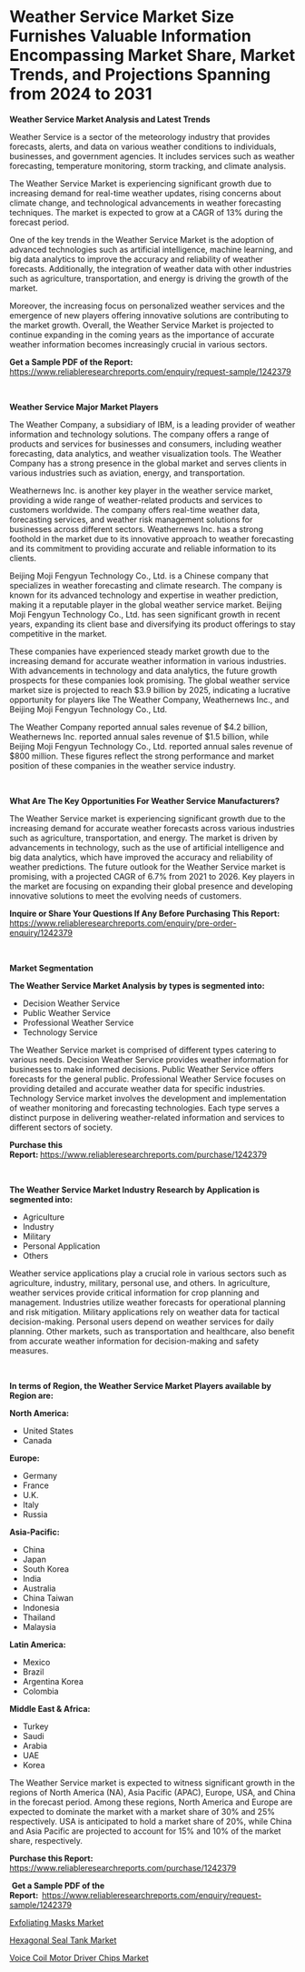 <p><h1>Weather Service Market Size Furnishes Valuable Information Encompassing Market Share, Market Trends, and Projections Spanning from 2024 to 2031</h1></p><p><strong>Weather Service Market Analysis and Latest Trends</strong></p>
<p><p>Weather Service is a sector of the meteorology industry that provides forecasts, alerts, and data on various weather conditions to individuals, businesses, and government agencies. It includes services such as weather forecasting, temperature monitoring, storm tracking, and climate analysis.</p><p>The Weather Service Market is experiencing significant growth due to increasing demand for real-time weather updates, rising concerns about climate change, and technological advancements in weather forecasting techniques. The market is expected to grow at a CAGR of 13% during the forecast period.</p><p>One of the key trends in the Weather Service Market is the adoption of advanced technologies such as artificial intelligence, machine learning, and big data analytics to improve the accuracy and reliability of weather forecasts. Additionally, the integration of weather data with other industries such as agriculture, transportation, and energy is driving the growth of the market.</p><p>Moreover, the increasing focus on personalized weather services and the emergence of new players offering innovative solutions are contributing to the market growth. Overall, the Weather Service Market is projected to continue expanding in the coming years as the importance of accurate weather information becomes increasingly crucial in various sectors.</p></p>
<p><strong>Get a Sample PDF of the Report:&nbsp;</strong> <a href="https://www.reliableresearchreports.com/enquiry/request-sample/1242379">https://www.reliableresearchreports.com/enquiry/request-sample/1242379</a></p>
<p>&nbsp;</p>
<p><strong>Weather Service Major Market Players</strong></p>
<p><p>The Weather Company, a subsidiary of IBM, is a leading provider of weather information and technology solutions. The company offers a range of products and services for businesses and consumers, including weather forecasting, data analytics, and weather visualization tools. The Weather Company has a strong presence in the global market and serves clients in various industries such as aviation, energy, and transportation.</p><p>Weathernews Inc. is another key player in the weather service market, providing a wide range of weather-related products and services to customers worldwide. The company offers real-time weather data, forecasting services, and weather risk management solutions for businesses across different sectors. Weathernews Inc. has a strong foothold in the market due to its innovative approach to weather forecasting and its commitment to providing accurate and reliable information to its clients.</p><p>Beijing Moji Fengyun Technology Co., Ltd. is a Chinese company that specializes in weather forecasting and climate research. The company is known for its advanced technology and expertise in weather prediction, making it a reputable player in the global weather service market. Beijing Moji Fengyun Technology Co., Ltd. has seen significant growth in recent years, expanding its client base and diversifying its product offerings to stay competitive in the market.</p><p>These companies have experienced steady market growth due to the increasing demand for accurate weather information in various industries. With advancements in technology and data analytics, the future growth prospects for these companies look promising. The global weather service market size is projected to reach $3.9 billion by 2025, indicating a lucrative opportunity for players like The Weather Company, Weathernews Inc., and Beijing Moji Fengyun Technology Co., Ltd.</p><p>The Weather Company reported annual sales revenue of $4.2 billion, Weathernews Inc. reported annual sales revenue of $1.5 billion, while Beijing Moji Fengyun Technology Co., Ltd. reported annual sales revenue of $800 million. These figures reflect the strong performance and market position of these companies in the weather service industry.</p></p>
<p>&nbsp;</p>
<p><strong>What Are The Key Opportunities For Weather Service Manufacturers?</strong></p>
<p><p>The Weather Service market is experiencing significant growth due to the increasing demand for accurate weather forecasts across various industries such as agriculture, transportation, and energy. The market is driven by advancements in technology, such as the use of artificial intelligence and big data analytics, which have improved the accuracy and reliability of weather predictions. The future outlook for the Weather Service market is promising, with a projected CAGR of 6.7% from 2021 to 2026. Key players in the market are focusing on expanding their global presence and developing innovative solutions to meet the evolving needs of customers.</p></p>
<p><strong>Inquire or Share Your Questions If Any Before Purchasing This Report:</strong> <a href="https://www.reliableresearchreports.com/enquiry/pre-order-enquiry/1242379">https://www.reliableresearchreports.com/enquiry/pre-order-enquiry/1242379</a></p>
<p>&nbsp;</p>
<p><strong>Market Segmentation</strong></p>
<p><strong>The Weather Service Market Analysis by types is segmented into:</strong></p>
<p><ul><li>Decision Weather Service</li><li>Public Weather Service</li><li>Professional Weather Service</li><li>Technology Service</li></ul></p>
<p><p>The Weather Service market is comprised of different types catering to various needs. Decision Weather Service provides weather information for businesses to make informed decisions. Public Weather Service offers forecasts for the general public. Professional Weather Service focuses on providing detailed and accurate weather data for specific industries. Technology Service market involves the development and implementation of weather monitoring and forecasting technologies. Each type serves a distinct purpose in delivering weather-related information and services to different sectors of society.</p></p>
<p><strong>Purchase this Report:&nbsp;</strong><a href="https://www.reliableresearchreports.com/purchase/1242379">https://www.reliableresearchreports.com/purchase/1242379</a></p>
<p>&nbsp;</p>
<p><strong>The Weather Service Market Industry Research by Application is segmented into:</strong></p>
<p><ul><li>Agriculture</li><li>Industry</li><li>Military</li><li>Personal Application</li><li>Others</li></ul></p>
<p><p>Weather service applications play a crucial role in various sectors such as agriculture, industry, military, personal use, and others. In agriculture, weather services provide critical information for crop planning and management. Industries utilize weather forecasts for operational planning and risk mitigation. Military applications rely on weather data for tactical decision-making. Personal users depend on weather services for daily planning. Other markets, such as transportation and healthcare, also benefit from accurate weather information for decision-making and safety measures.</p></p>
<p>&nbsp;</p>
<p><strong>In terms of Region, the Weather Service Market Players available by Region are:</strong></p>
<p>
    <p> <strong> North America: </strong>
        <ul>
            <li>United States</li>
            <li>Canada</li>
        </ul>
        </p> 
    <p> <strong> Europe: </strong>
        <ul>
            <li>Germany</li>
            <li>France</li>
            <li>U.K.</li>
            <li>Italy</li>
            <li>Russia</li>
        </ul>
        </p> 
    <p> <strong> Asia-Pacific: </strong>
        <ul>
            <li>China</li>
            <li>Japan</li>
            <li>South Korea</li>
            <li>India</li>
            <li>Australia</li>
            <li>China Taiwan</li>
            <li>Indonesia</li>
            <li>Thailand</li>
            <li>Malaysia</li>
        </ul>
        </p> 
    <p> <strong> Latin America: </strong>
        <ul>
            <li>Mexico</li>
            <li>Brazil</li>
            <li>Argentina Korea</li>
            <li>Colombia</li>
        </ul>
        </p> 
    <p> <strong> Middle East & Africa: </strong>
        <ul>
            <li>Turkey</li>
            <li>Saudi</li>
            <li>Arabia</li>
            <li>UAE</li>
            <li>Korea</li>
        </ul>
    </p>
    </p>
<p><p>The Weather Service market is expected to witness significant growth in the regions of North America (NA), Asia Pacific (APAC), Europe, USA, and China in the forecast period. Among these regions, North America and Europe are expected to dominate the market with a market share of 30% and 25% respectively. USA is anticipated to hold a market share of 20%, while China and Asia Pacific are projected to account for 15% and 10% of the market share, respectively.</p></p>
<p><strong>Purchase this Report: </strong><a href="https://www.reliableresearchreports.com/purchase/1242379">https://www.reliableresearchreports.com/purchase/1242379</a></p>
<p>&nbsp;<strong>Get a Sample PDF of the Report:&nbsp;&nbsp;</strong><a href="https://www.reliableresearchreports.com/enquiry/request-sample/1242379">https://www.reliableresearchreports.com/enquiry/request-sample/1242379</a></p>
<p><strong></strong></p>
<p><p><a href="https://view.publitas.com/reportprime-1/exfoliating-masks-market-a-comprehensive-report-of-its-market-share-growth-trends-2024-2031/">Exfoliating Masks Market</a></p><p><a href="https://view.publitas.com/reportprime-1/hexagonal-seal-tank-market-research-report-the-key-to-successful-business-strategy-forecasted-for-period-from-2024-2031/">Hexagonal Seal Tank Market</a></p><p><a href="https://view.publitas.com/reportprime-1/voice-coil-motor-driver-chips-market-size-evaluating-its-market-trends-growth-and-projections-2024-2031/">Voice Coil Motor Driver Chips Market</a></p></p>